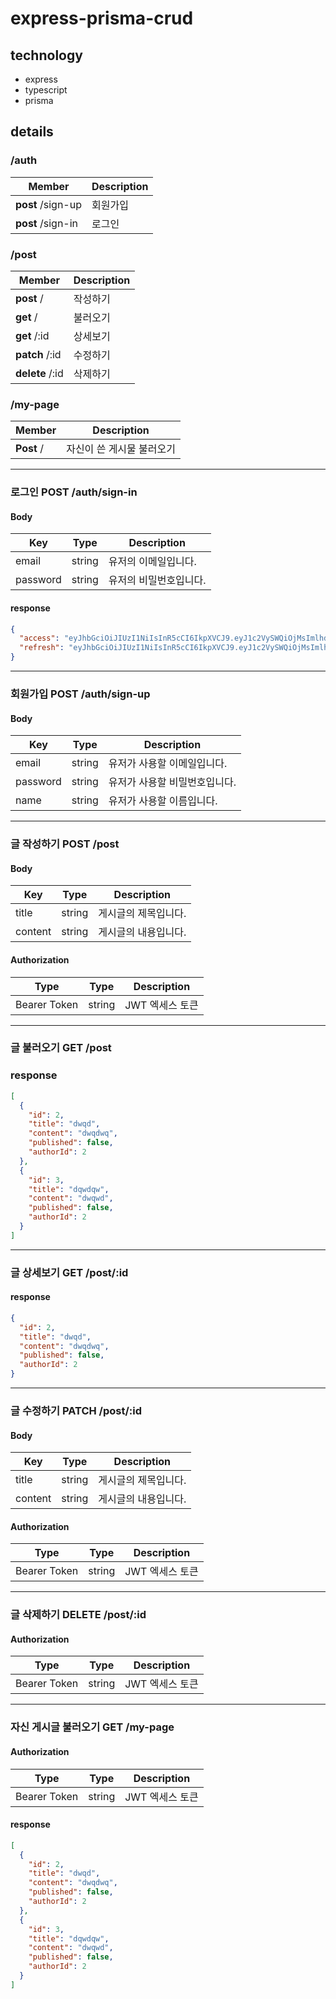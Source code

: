 # express-prisma-crud

## technology

- express
- typescript
- prisma

## details

### /auth

| Member            | Description |
| ----------------- | ----------- |
| **post** /sign-up | 회원가입    |
| **post** /sign-in | 로그인      |

### /post

| Member          | Description |
| --------------- | ----------- |
| **post** /      | 작성하기    |
| **get** /       | 불러오기    |
| **get** /:id    | 상세보기    |
| **patch** /:id  | 수정하기    |
| **delete** /:id | 삭제하기    |

### /my-page

| Member     | Description               |
| ---------- | ------------------------- |
| **Post** / | 자신이 쓴 게시물 불러오기 |

---

### 로그인 POST /auth/sign-in

#### Body

| Key      | Type   | Description            |
| -------- | ------ | ---------------------- |
| email    | string | 유저의 이메일입니다.   |
| password | string | 유저의 비밀번호입니다. |

#### response

```json
{
  "access": "eyJhbGciOiJIUzI1NiIsInR5cCI6IkpXVCJ9.eyJ1c2VySWQiOjMsImlhdCI6MTY3NzczMjI3NiwiZXhwIjoxNjc3OTQ4Mjc2LCJzdWIiOiJBQ0NFU1NfVE9LRU4ifQ.dkvoCY1asZjqNUYYjAcYVuyedI-znTy3XsUVY0GyNo4",
  "refresh": "eyJhbGciOiJIUzI1NiIsInR5cCI6IkpXVCJ9.eyJ1c2VySWQiOjMsImlhdCI6MTY3NzczMjI3NiwiZXhwIjoxNjc3OTQ4Mjc2LCJzdWIiOiJSRUZSRVNIX1RPS0VOIn0.WU2Vi-pPCujRUqti8gsA8KwvfVZAieif9qIV6sjSNGI"
}
```

---

### 회원가입 POST /auth/sign-up

#### Body

| Key      | Type   | Description                   |
| -------- | ------ | ----------------------------- |
| email    | string | 유저가 사용할 이메일입니다.   |
| password | string | 유저가 사용할 비밀번호입니다. |
| name     | string | 유저가 사용할 이름입니다.     |

---

### 글 작성하기 POST /post

#### Body

| Key     | Type   | Description          |
| ------- | ------ | -------------------- |
| title   | string | 게시글의 제목입니다. |
| content | string | 게시글의 내용입니다. |

#### Authorization

| Type         | Type   | Description     |
| ------------ | ------ | --------------- |
| Bearer Token | string | JWT 엑세스 토큰 |

---

### 글 불러오기 GET /post

### response

```json
[
  {
    "id": 2,
    "title": "dwqd",
    "content": "dwqdwq",
    "published": false,
    "authorId": 2
  },
  {
    "id": 3,
    "title": "dqwdqw",
    "content": "dwqwd",
    "published": false,
    "authorId": 2
  }
]
```

---

### 글 상세보기 GET /post/:id

#### response

```json
{
  "id": 2,
  "title": "dwqd",
  "content": "dwqdwq",
  "published": false,
  "authorId": 2
}
```

---

### 글 수정하기 PATCH /post/:id

#### Body

| Key     | Type   | Description          |
| ------- | ------ | -------------------- |
| title   | string | 게시글의 제목입니다. |
| content | string | 게시글의 내용입니다. |

#### Authorization

| Type         | Type   | Description     |
| ------------ | ------ | --------------- |
| Bearer Token | string | JWT 엑세스 토큰 |

---

### 글 삭제하기 DELETE /post/:id

#### Authorization

| Type         | Type   | Description     |
| ------------ | ------ | --------------- |
| Bearer Token | string | JWT 엑세스 토큰 |

---

### 자신 게시글 불러오기 GET /my-page

#### Authorization

| Type         | Type   | Description     |
| ------------ | ------ | --------------- |
| Bearer Token | string | JWT 엑세스 토큰 |

#### response

```json
[
  {
    "id": 2,
    "title": "dwqd",
    "content": "dwqdwq",
    "published": false,
    "authorId": 2
  },
  {
    "id": 3,
    "title": "dqwdqw",
    "content": "dwqwd",
    "published": false,
    "authorId": 2
  }
]
```
